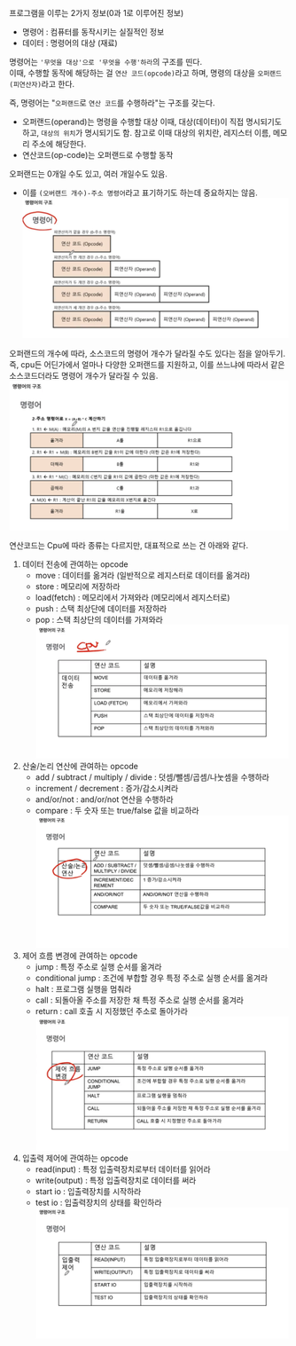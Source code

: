 프로그램을 이루는 2가지 정보(0과 1로 이루어진 정보)

- 명령어 : 컴퓨터를 동작시키는 실질적인 정보
- 데이터 : 명령어의 대상 (재료)

명령어는 `'무엇을 대상'으로 '무엇을 수행'하라`의 구조를 띤다.<br>
이때, 수행할 동작에 해당하는 걸 `연산 코드(opcode)`라고 하며, 명령의 대상을 `오퍼랜드(피연산자)`라고 한다.

즉, 명령어는 "`오퍼랜드`로 `연산 코드`를 수행하라"는 구조를 갖는다.

- 오퍼랜드(operand)는 명령을 수행할 대상
  이때, 대상(데이터)이 직접 명시되기도 하고, `대상의 위치`가 명시되기도 함. 참고로 이때 대상의 위치란, 레지스터 이름, 메모리 주소에 해당한다.
- 연산코드(op-code)는 오퍼랜드로 수행할 동작

오퍼랜드는 0개일 수도 있고, 여러 개일수도 있음.

- 이를 `(오버랜드 개수)-주소 명령어`라고 표기하기도 하는데 중요하지는 않음.
  ![Alt text](image-2.png)

오퍼랜드의 개수에 따라, 소스코드의 명령어 개수가 달라질 수도 있다는 점을 알아두기.<br>
즉, cpu든 어딘가에서 얼마나 다양한 오퍼랜드를 지원하고, 이를 쓰느냐에 따라서 같은 소스코드더라도 명령어 개수가 달라질 수 있음.
![Alt text](image-3.png)

연산코드는 Cpu에 따라 종류는 다르지만, 대표적으로 쓰는 건 아래와 같다.

1. 데이터 전송에 관여하는 opcode
   - move : 데이터를 옮겨라 (일반적으로 레지스터로 데이터를 옮겨라)
   - store : 메모리에 저장하라
   - load(fetch) : 메모리에서 가져와라 (메모리에서 레지스터로)
   - push : 스택 최상단에 데이터를 저장하라
   - pop : 스택 최상단의 데이터를 가져와라  
     ![Alt text](image-4.png)
2. 산술/논리 연산에 관여하는 opcode
   - add / subtract / multiply / divide : 덧셈/뺄셈/곱셈/나눗셈을 수행하라
   - increment / decrement : 증가/감소시켜라
   - and/or/not : and/or/not 연산을 수행하라
   - compare : 두 숫자 또는 true/false 값을 비교하라
     ![Alt text](image-5.png)
3. 제어 흐름 변경에 관여하는 opcode
   - jump : 특정 주소로 실행 순서를 옮겨라
   - conditional jump : 조건에 부합할 경우 특정 주소로 실행 순서를 옮겨라
   - halt : 프로그램 실행을 멈춰라
   - call : 되돌아올 주소를 저장한 채 특정 주소로 실행 순서를 옮겨라
   - return : call 호출 시 지정했던 주소로 돌아가라
     ![Alt text](image-6.png)
4. 입출력 제어에 관여하는 opcode
   - read(input) : 특정 입출력장치로부터 데이터를 읽어라
   - write(output) : 특정 입출력장치로 데이터를 써라
   - start io : 입출력장치를 시작하라
   - test io : 입출력장치의 상태를 확인하라
     ![Alt text](image-7.png)
